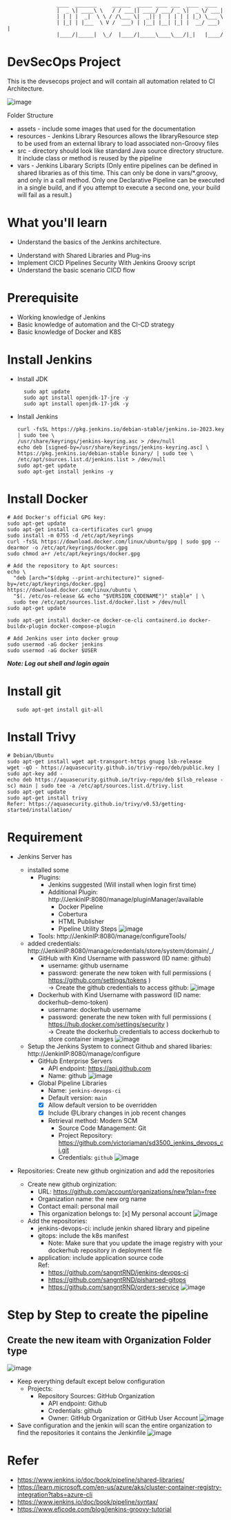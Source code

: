 
					____  _______     ______  _____ ____ ___  ____  ____  
					|  _ \| ____\ \   / / ___|| ____/ ___/ _ \|  _ \/ ___| 
					| | | |  _|  \ \ / /\___ \|  _|| |  | | | | |_) \___ \ 
					| |_| | |___  \ V /  ___) | |__| |__| |_| |  __/ ___) |
					|____/|_____|  \_/  |____/|_____\____\___/|_|   |____/ 

# DevSecOps Project
This is the devsecops project and will contain all automation related to CI Architecture. 

![image](./assets/jenkins-ci-arch.png)

 
Folder Structure
 - assets - include some images that used for the documentation
 - resources - Jenkins Library Resources allows the libraryResource step to be used from an external library to load associated non-Groovy files
 - src - directory should look like standard Java source directory structure. It include class or method is reused by the pipeline
 - vars - Jenkins Libarary Scripts (Only entire pipelines can be defined in shared libraries as of this time. This can only be done in vars/*.groovy, and only in a call method. Only one Declarative Pipeline can be executed in a single build, and if you attempt to execute a second one, your build will fail as a result.)

# What you'll learn
- Understand the basics of the Jenkins architecture.
<!-- - Understand the concept of the Job DSL Plugin on Jenkins and its features. -->
- Understand with Shared Libraries and Plug-ins
- Implement CICD Pipelines Security With Jenkins Groovy script
- Understand the basic scenario CICD flow

# Prerequisite
- Working knowledge of Jenkins
- Basic knowledge of automation and the CI-CD strategy
- Basic knowledge of Docker and K8S

# Install Jenkins
- Install JDK
  	```
      sudo apt update
      sudo apt install openjdk-17-jre -y
      sudo apt install openjdk-17-jdk -y
   	```
- Install Jenkins
  	```
   curl -fsSL https://pkg.jenkins.io/debian-stable/jenkins.io-2023.key | sudo tee \
  /usr/share/keyrings/jenkins-keyring.asc > /dev/null
   echo deb [signed-by=/usr/share/keyrings/jenkins-keyring.asc] \
  https://pkg.jenkins.io/debian-stable binary/ | sudo tee \
  /etc/apt/sources.list.d/jenkins.list > /dev/null
   sudo apt-get update
   sudo apt-get install jenkins -y
   	```
# Install Docker
```
# Add Docker's official GPG key:
sudo apt-get update
sudo apt-get install ca-certificates curl gnupg
sudo install -m 0755 -d /etc/apt/keyrings
curl -fsSL https://download.docker.com/linux/ubuntu/gpg | sudo gpg --dearmor -o /etc/apt/keyrings/docker.gpg
sudo chmod a+r /etc/apt/keyrings/docker.gpg

# Add the repository to Apt sources:
echo \
  "deb [arch="$(dpkg --print-architecture)" signed-by=/etc/apt/keyrings/docker.gpg] https://download.docker.com/linux/ubuntu \
  "$(. /etc/os-release && echo "$VERSION_CODENAME")" stable" | \
  sudo tee /etc/apt/sources.list.d/docker.list > /dev/null
sudo apt-get update

sudo apt-get install docker-ce docker-ce-cli containerd.io docker-buildx-plugin docker-compose-plugin

# Add Jenkins user into docker group
sudo usermod -aG docker jenkins
sudo usermod -aG docker $USER
```

***Note: Log out shell and login again***

# Install git
```
   sudo apt-get install git-all
```

# Install Trivy
```
# Debian/Ubuntu 
sudo apt-get install wget apt-transport-https gnupg lsb-release
wget -qO - https://aquasecurity.github.io/trivy-repo/deb/public.key | sudo apt-key add -
echo deb https://aquasecurity.github.io/trivy-repo/deb $(lsb_release -sc) main | sudo tee -a /etc/apt/sources.list.d/trivy.list
sudo apt-get update
sudo apt-get install trivy
Refer: https://aquasecurity.github.io/trivy/v0.53/getting-started/installation/
```

# Requirement
- Jenkins Server has
	- installed some
		- Plugins: 
			- Jenkins suggested (Will install when login first time)
 			- Additional Plugin: http://JenkinIP:8080/manage/pluginManager/available
				- Docker Pipeline
				- Cobertura
				- HTML Publisher
				- Pipeline Utility Steps
				![image](./assets/jenkins_plugins.png)
		- Tools: http://JenkinIP:8080/manage/configureTools/
	- added credentials: http://JenkinIP:8080/manage/credentials/store/system/domain/_/
		- GitHub with Kind Username with password (ID name: github)
			+ username: github username
			+ password: generate the new token with full permissions ( https://github.com/settings/tokens )\
			-> Create the github credentials to access github: 
			![image](./assets/jenkins_github_credential.png)
		- Dockerhub with Kind Username with password (ID name: dockerhub-demo-token)
			+ username: dockerhub username
			+ password: generate the new token with full permissions ( https://hub.docker.com/settings/security ) \
			-> Create the dockerhub credentials to access dockerhub to store container images
			![image](./assets/jenkins_dockerhub_credential.png)
	- Setup the Jenkins System to connect Github and shared libaries: http://JenkinIP:8080/manage/configure
   		- GitHub Enterprise Servers
			- API endpoint: https://api.github.com
			- Name: github
		![image](./assets/jenkins_github_enterprise_system.png)
		- Global Pipeline Libraries
			- Name: ```jenkins-devops-ci```
			- Default version: ```main```
			- [x] Allow default version to be overridden
			- [x] Include @Library changes in job recent changes 
			- Retrieval method: Modern SCM
				- Source Code Management: Git
				- Project Repository: https://github.com/victoriaman/sd3500_jenkins_devops_ci.git
				- Credentials: ```github```
    	![image](./assets/jenkins_global_pipeline_libs.png)

- Repositories: Create new github orginization and add the repositories
	- Create new github orginization: 
		- URL: https://github.com/account/organizations/new?plan=free
		- Organization name: the new org name
		- Contact email: personal mail
		- This organization belongs to: [x] My personal account
		![image](./assets/github_create_org.png)
	- Add the repositories:
		- jenkins-devops-ci: include jenkin shared library and pipeline
		- gitops: include the k8s manifest
			- Note: Make sure that you update the image registry with your dockerhub repository in deployment file
		- application: include application source code\
		Ref:
			- https://github.com/sangntRND/jenkins-devops-ci
			- https://github.com/sangntRND/pisharped-gitops
			- https://github.com/sangntRND/orders-service
		![image](./assets/github_list_repos.png)

# Step by Step to create the pipeline
## Create the new iteam with Organization Folder type
   ![image](./assets/jenkins_1_create_org_folder.png)
   - Keep everything default except below configuration
	  - Projects:
	    - Repository Sources: GitHub Organization
		  - API endpoint: Github
		  - Credentials: github
		  - Owner: GitHub Organization or GitHub User Account
			![image](./assets/jenkins_1_org_config.png)
   - Save configuration and the jenkin will scan the entire organization to find the repositories it contains the Jenkinfile
   ![image](./assets/jenkins_1_result.png)
## 
# Refer
- https://www.jenkins.io/doc/book/pipeline/shared-libraries/
- https://learn.microsoft.com/en-us/azure/aks/cluster-container-registry-integration?tabs=azure-cli
- https://www.jenkins.io/doc/book/pipeline/syntax/
- https://www.eficode.com/blog/jenkins-groovy-tutorial